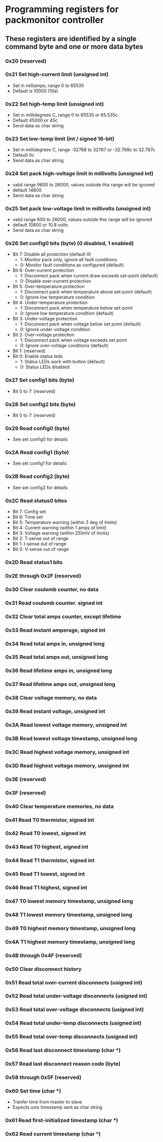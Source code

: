 # Programming registers for packmonitor controller

## These registers are identified by a single command byte and one or more data bytes

### 0x20 (reserved)

### 0x21 Set high-current limit (unsigned int)

* Set in milliamps, range 0 to 65535 
* Default is 10000 (10a)

### 0x22 Set high-temp limit (unsigned int)

* Set in millidegrees C, range 0 to 65535 or 65.535c
* Default 45000 or 45c
* Send data as char string

### 0x23 Set low-temp limit (int / signed 16-bit)

* Set in millidegrees C, range -32768 to 32767 or -32.768c to 32.767c
* Default 0c
* Send data as char string

### 0x24 Set pack high-voltage limit in millivolts (unsigned int)

* valid range 9600 to 26000, values outside this range will be ignored
* default 14800
* Send data as char string

### 0x25 Set pack low-voltage limit in millivolts (unsigned int)

* valid range 600 to 26000, values outside this range will be ignored
* default 10800 or 10.8 volts
* Send data as char string

### 0x26 Set config0 bits (byte) (0 disabled, 1 enabled)

* Bit 7: Disable all protection (default 0)
  * 1: Monitor pack only, ignore all fault conditions
  * 0: Monitor fault conditions as configured (default)
* Bit 6: Over-current protection
  * 1: Disconnect pack when current draw exceeds set-point (default)
  * 0: Disable over-current protection
* Bit 5: Over-temperature protection
  * 1: Disconnect pack when temperature above set-point (default)
  * 0: Ignore low temperature condition
* Bit 4: Under-temperature protection
  * 1: Disconnect pack when temperature below set-point
  * 0: Ignore low temperature condition (default)
* Bit 3: Under-voltage protection
  * 1: Disconnect pack when voltage below set point (default)
  * 0: Ignore under-voltage condition
* Bit 2: Over-voltage protection
  * 1: Disconnect pack when voltage exceeds set point
  * 0: Ignore over-voltage conditions (default)
* Bit 1: (reserved)
* Bit 0: Enable status leds
  * 1: Status LEDs work with button (default)
  * 0: Status LEDs disabled

### 0x27 Set config1 bits (byte)

* Bit 0 to 7: (reserved)

### 0x28 Set config2 bits (byte)

* Bit 0 to 7: (reserved)

### 0x29 Read config0 (byte)

* See set config0 for details
### 0x2A Read config1 (byte)

* See set config1 for details
### 0x2B Read config2 (byte)

* See set config2 for details
### 0x2C Read status0 bites

* Bit 7: Config set
* Bit 6: Time set
* Bit 5: Temperature warning (within 3 deg of limits)
* Bit 4: Current warning (within 1 amps of limit)
* Bit 3: Voltage warning (within 250mV of limits)
* Bit 2: T-sense out of range
* Bit 1: I-sense out of range
* Bit 0: V-sense out of range

### 0x2D Read status1 bits

### 0x2E through 0x2F (reserved)
### 0x30 Clear coulomb counter, no data

### 0x31 Read coulomb counter. signed int

### 0x32 Clear total amps counter, except lifetime

### 0x33 Read instant amperage, signed int

### 0x34 Read total amps in, unsigned long

### 0x35 Read total amps out, unsigned long

### 0x36 Read lifetime amps in, unsigned long

### 0x37 Read lifetime amps out, unsigned long

### 0x38 Clear voltage memory, no data

### 0x39 Read instant voltage, unsigned int

### 0x3A Read lowest voltage memory, unsigned int

### 0x3B Read lowest voltage timestamp, unsigned long

### 0x3C Read highest voltage memory, unsigned int
### 0x3D Read highest voltage memory, unsigned int

### 0x3E (reserved)
### 0x3F (reserved)

### 0x40 Clear temperature memories, no data

### 0x41 Read T0 thermistor, signed int

### 0x42 Read T0 lowest, signed int

### 0x43 Read T0 highest, signed int

### 0x44 Read T1 thermistor, signed int

### 0x45 Read T1 lowest, signed int

### 0x46 Read T1 highest, signed int

### 0x47 T0 lowest memory timestamp, unsigned long

### 0x48 T1 lowest memory timestamp, unsigned long

### 0x49 T0 highest memory timestamp, unsigned long

### 0x4A T1 highest memory timestamp, unsigned long
### 0x4B through 0x4F (reserved)

### 0x50 Clear disconnect history

### 0x51 Read total over-current disconnects (usigned int)

### 0x52 Read total under-voltage disconnects (usigned int)

### 0x53 Read total over-voltage disconnects (usigned int)

### 0x54 Read total under-temp disconnects (usigned int)

### 0x55 Read total over-temp disconnects (usigned int)

### 0x56 Read last disconnect timestamp (char *)

### 0x57 Read last disconnect reason code (byte)

### 0x58 through 0x5F (reserved)

### 0x60 Set time (char *)

* Tranfer time from master to slave
* Expects unix timestamp sent as char string
### 0x61 Read first-initialized timestamp (char *)

### 0x62 Read current timestamp (char *)
